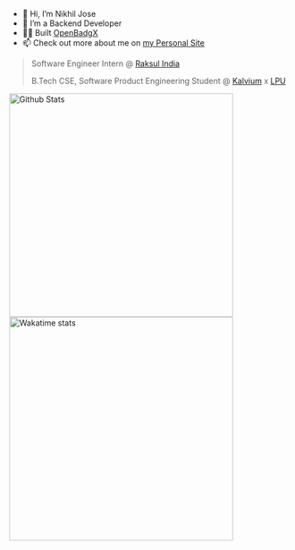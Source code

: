 - 👋 Hi, I’m Nikhil Jose
- 👀 I’m a Backend Developer
- 👷‍♂️ Built [OpenBadgX](https://github.com/kalviumcommunity/openbadgx)
- 📫 Check out more about me on [my Personal Site](https://nikjos.in)

>Software Engineer Intern @ [Raksul India](https://www.linkedin.com/company/raksul-india/)
>
>B.Tech CSE, Software Product Engineering Student @ [Kalvium](https://kalvium.com/) x [LPU](https://www.lpu.in/hons/kalvi.php)
<!-- 
<table >
<tr>
 <td> -->
<img src="https://github-readme-stats.vercel.app/api?username=nikiljos&count_private=true&include_all_commits=true" alt="Github Stats" width="400px">
<!--  </td><td> -->
<img src="https://github-readme-stats.vercel.app/api/wakatime?username=nikiljos&layout=compact&langs_count=20" alt="Wakatime stats" width="400px">
<!--  </td>
</tr></table> -->
